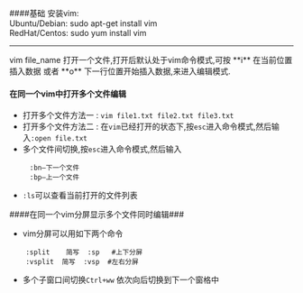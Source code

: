 ####基础
安装vim:  
Ubuntu/Debian: sudo apt-get install vim   
RedHat/Centos: sudo yum install vim 
<hr>
vim file_name 打开一个文件,打开后默认处于vim命令模式,可按 **i** 在当前位置插入数据 或者 **o** 下一行位置开始插入数据,来进入编辑模式.


#### 在同一个vim中打开多个文件编辑 ####
* 打开多个文件方法一 : ```vim file1.txt file2.txt file3.txt```
* 打开多个文件方法二 : 在<code>vim</code>已经打开的状态下,按```esc```进入命令模式,然后输入```:open file.txt```
* 多个文件间切换,按```esc```进入命令模式,然后输入
```
     :bn—下一个文件
     :bp—上一个文件 
```
* ```:ls```可以查看当前打开的文件列表

####在同一个vim分屏显示多个文件同时编辑###
* vim分屏可以用如下两个命令
```
    :split    简写  :sp   #上下分屏
    :vsplit  简写  :vsp  #左右分屏
```
* 多个子窗口间切换```Ctrl+ww``` 依次向后切换到下一个窗格中
